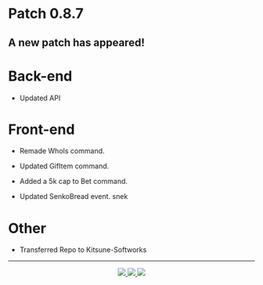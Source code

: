 <h1> Patch 0.8.7

## A new patch has appeared!

# Back-end

- Updated API

# Front-end

- Remade WhoIs command.

- Updated GifItem command.

- Added a 5k cap to Bet command.

- Updated SenkoBread event. snek

# Other

- Transferred Repo to Kitsune-Softworks

---
<div align="center">
    <a href="https://senko.gg/discord">
        <img src="https://img.shields.io/discord/777251087592718336?color=5865F2&label=Community&logo=discord&logoColor=white">
    </a>
    <a href="https://senkosworld.com/invite">
        <img src="https://img.shields.io/badge/-Invite%20Senko-orange">
    </a>
    <a href="https://github.com/Kitsune-Softworks/Senko-Issues/issues/new?assignees=&labels=Bug/Error&template=bug-report.md&title=">
        <img src="https://img.shields.io/badge/-Submit%20an%20issue-blue">
    </a>
